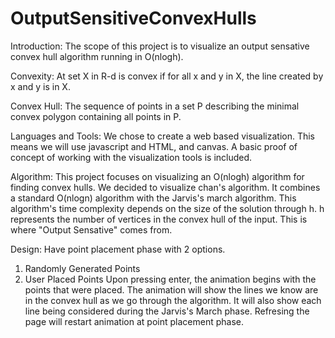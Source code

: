 # OutputSensitiveConvexHulls

Introduction:
The scope of this project is to visualize an output sensative convex hull algorithm running in O(nlogh).

Convexity: 
At set X in R-d is convex if for all x and y in X, the line created by x and y is in X.

Convex Hull:
The sequence of points in a set P describing the minimal convex polygon containing all points in P.

Languages and Tools:
We chose to create a web based visualization.
This means we will use javascript and HTML, and canvas.
A basic proof of concept of working with the visualization tools is included.

Algorithm:
This project focuses on visualizing an O(nlogh) algorithm for finding convex hulls.
We decided to visualize chan's algorithm.
It combines a standard O(nlogn) algorithm with the Jarvis's march algorithm.
This algorithm's time complexity depends on the size of the solution through h.
h represents the number of vertices in the convex hull of the input.
This is where "Output Sensative" comes from.

Design:
Have point placement phase with 2 options.
1. Randomly Generated Points
2. User Placed Points
Upon pressing enter, the animation begins with the points that were placed.
The animation will show the lines we know are in the convex hull as we go through the algorithm.
It will also show each line being considered during the Jarvis's March phase.
Refresing the page will restart animation at point placement phase.
